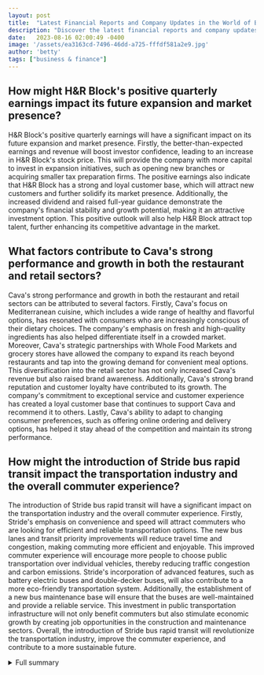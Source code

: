 ```yaml
---
layout: post
title:  "Latest Financial Reports and Company Updates in the World of Business and Finance"
description: "Discover the latest financial reports and company updates from H&R Block, Cava, AgEagle Aerial Systems, Mercury Systems, and Stride."
date:   2023-08-16 02:00:49 -0400
image: '/assets/ea3163cd-7496-46dd-a725-fffdf581a2e9.jpg'
author: 'betty'
tags: ["business & finance"]
---
```


## How might H&R Block's positive quarterly earnings impact its future expansion and market presence?
H&R Block's positive quarterly earnings will have a significant impact on its future expansion and market presence. Firstly, the better-than-expected earnings and revenue will boost investor confidence, leading to an increase in H&R Block's stock price. This will provide the company with more capital to invest in expansion initiatives, such as opening new branches or acquiring smaller tax preparation firms. The positive earnings also indicate that H&R Block has a strong and loyal customer base, which will attract new customers and further solidify its market presence. Additionally, the increased dividend and raised full-year guidance demonstrate the company's financial stability and growth potential, making it an attractive investment option. This positive outlook will also help H&R Block attract top talent, further enhancing its competitive advantage in the market.

## What factors contribute to Cava's strong performance and growth in both the restaurant and retail sectors?
Cava's strong performance and growth in both the restaurant and retail sectors can be attributed to several factors. Firstly, Cava's focus on Mediterranean cuisine, which includes a wide range of healthy and flavorful options, has resonated with consumers who are increasingly conscious of their dietary choices. The company's emphasis on fresh and high-quality ingredients has also helped differentiate itself in a crowded market. Moreover, Cava's strategic partnerships with Whole Food Markets and grocery stores have allowed the company to expand its reach beyond restaurants and tap into the growing demand for convenient meal options. This diversification into the retail sector has not only increased Cava's revenue but also raised brand awareness. Additionally, Cava's strong brand reputation and customer loyalty have contributed to its growth. The company's commitment to exceptional service and customer experience has created a loyal customer base that continues to support Cava and recommend it to others. Lastly, Cava's ability to adapt to changing consumer preferences, such as offering online ordering and delivery options, has helped it stay ahead of the competition and maintain its strong performance.

## How might the introduction of Stride bus rapid transit impact the transportation industry and the overall commuter experience?
The introduction of Stride bus rapid transit will have a significant impact on the transportation industry and the overall commuter experience. Firstly, Stride's emphasis on convenience and speed will attract commuters who are looking for efficient and reliable transportation options. The new bus lanes and transit priority improvements will reduce travel time and congestion, making commuting more efficient and enjoyable. This improved commuter experience will encourage more people to choose public transportation over individual vehicles, thereby reducing traffic congestion and carbon emissions. Stride's incorporation of advanced features, such as battery electric buses and double-decker buses, will also contribute to a more eco-friendly transportation system. Additionally, the establishment of a new bus maintenance base will ensure that the buses are well-maintained and provide a reliable service. This investment in public transportation infrastructure will not only benefit commuters but also stimulate economic growth by creating job opportunities in the construction and maintenance sectors. Overall, the introduction of Stride bus rapid transit will revolutionize the transportation industry, improve the commuter experience, and contribute to a more sustainable future.

<details>
  <summary>Full summary</summary>
In the world of business and finance, several companies have made waves with their latest financial reports and company updates. Let's dive into the details.<br><br>H&R Block, a well-known tax preparation company, exceeded Wall Street's expectations with their quarterly earnings per share. The company reported earnings of $2.05, surpassing the estimated $1.88. Additionally, H&R Block's revenue stood at $1.03 billion, beating analysts' estimates of $1.01 billion. The company also announced a 10.3% increase in its quarterly dividend and raised its full-year guidance. These positive developments have generated enthusiasm among investors and shareholders.<br><br>Cava, a Mediterranean restaurant chain, has also garnered attention with its second-quarter earnings report. The company outperformed consensus estimates by posting $172.9 million in revenue, surpassing the projected $163.2 million. Moreover, Cava reported earnings per share of $0.21, exceeding the forecasted loss of $0.02. This impressive performance showcases the strength and resilience of the restaurant industry.<br><br>AgEagle Aerial Systems, a leading provider of unmanned aerial vehicle solutions, demonstrated improvement in their second-quarter results compared to the previous year. Although the company reported a loss per share of 5 cents, it was 2 cents lower than in 2022. However, AgEagle's quarterly revenue of $3.3 million was lower than the previous year. Despite this setback, the company remains optimistic about its future prospects.<br><br>Mercury Systems, a technology company specializing in secure and critical aerospace and defense systems, fell short of Wall Street's expectations with its fiscal fourth-quarter profit. The company reported earnings of 11 cents per share, excluding items, while analysts had estimated 52 cents per share. Revenue also missed consensus forecasts, standing at $263.2 million instead of the anticipated $278.8 million. Despite these challenges, Mercury Systems will be looking to recover and make strategic adjustments to align with market demands.<br><br>Stride, an educational technology company, impressed investors with its fiscal fourth-quarter performance. The company reported earnings per share of $1.01, surpassing analysts' estimates by 14 cents. Stride's revenue amounted to $483.5 million, exceeding the forecasted $460.7 million. This achievement highlights the growing demand for online education and the company's ability to meet market needs.<br><br>In addition to these financial reports, let's dig deeper into the context of each company. CAVA Group, Inc., the parent company of Cava, is known for its chain of Mediterranean restaurants. The company offers a wide range of salads, dips, spreads, toppings, and dressings. Cava products are not limited to restaurants; they are also available through Whole Food Markets and grocery stores. This dynamic presence in both the restaurant and retail sectors contributes to CAVA Group's success.<br><br>H&R Block has experienced significant stock price movement. Over the past three years, its stock price has risen by an impressive 178%. Additionally, the company has achieved compound earnings per share growth of 16% per year, indicating steady financial progress. The market's perception of H&R Block has improved over the years, resulting in a higher market opinion. The company has also delivered excellent total shareholder returns of 218% over the past three years and 36% in the last twelve months. These statistics reflect a positive trend for the company's performance.<br><br>Moving on to AgEagle Aerial Systems' stock forecast, market analysis suggests a potential increase in stock price. The current price stands at $0.214, while the one-year forecast estimates a price of $0.90767344709652. Looking further ahead, the five-year forecast indicates a projected price of $6.872. These predictions provide valuable insights for investors considering AgEagle Aerial Systems as an investment opportunity.<br><br>Understanding fair value and estimated return is crucial when evaluating investment options. Fair value represents the appropriate price for a company's shares based on its earnings and growth rate. In essence, fair value implies that the company's intrinsic worth aligns with its market value. Estimated return, on the other hand, projects the annual return based on the company's earnings per share (EPS) growth rate. Calculated over a default time horizon of five years, estimated return provides investors with a perspective on the potential performance of their investment.<br><br>Lastly, let's explore Sound Transit's Stride bus rapid transit, an exciting development in the transportation sector. Stride is designed to provide convenient and fast travel, made possible by new bus lanes and transit priority improvements. The S1, S2, and S3 Lines will replace existing ST Express regional bus service, offering improved connectivity. Stride buses will be equipped with advanced features, including Sound Transit's first battery electric buses, a fleet of double-decker buses on the S1 and S2 lines, and 60-foot articulated buses on the S3 line. This transformative project also includes the establishment of a new bus maintenance base in Bothell, ensuring smooth operations and maintenance.<br><br>In conclusion, these financial reports and company updates have captured the attention of investors and industry experts. H&R Block, Cava, AgEagle Aerial Systems, Mercury Systems, and Stride have showcased their performance, potential, and resilience in their respective sectors. As these companies continue to navigate the evolving business landscape, their actions and strategies will shape their future trajectory.
</details>

